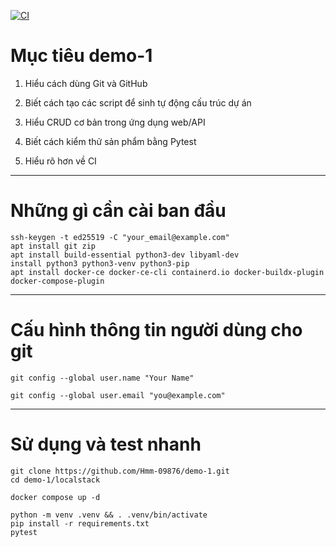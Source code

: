 [![CI](https://github.com/Hmm-09876/demo-1/actions/workflows/ci.yml/badge.svg)](https://github.com/Hmm-09876/demo-1/actions)

# Mục tiêu demo-1
1. Hiểu cách dùng Git và GitHub

2. Biết cách tạo các script để sinh tự động cấu trúc dự án

3. Hiểu CRUD cơ bản trong ứng dụng web/API

4. Biết cách kiểm thử sản phẩm bằng Pytest

5. Hiểu rõ hơn về CI
***
# Những gì cần cài ban đầu
```
ssh-keygen -t ed25519 -C "your_email@example.com"
apt install git zip
apt install build-essential python3-dev libyaml-dev
install python3 python3-venv python3-pip
apt install docker-ce docker-ce-cli containerd.io docker-buildx-plugin docker-compose-plugin
```
***
# Cấu hình thông tin người dùng cho git

`git config --global user.name "Your Name"`

`git config --global user.email "you@example.com"`
***
# Sử dụng và test nhanh
```
git clone https://github.com/Hmm-09876/demo-1.git
cd demo-1/localstack
```

`docker compose up -d`

```
python -m venv .venv && . .venv/bin/activate
pip install -r requirements.txt
pytest
```



